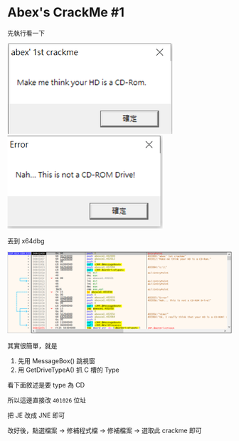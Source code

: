 Abex's CrackMe #1
===

先執行看一下

![image](../img/abex1_1.PNG)
![image](../img/abex1_2.PNG)

丟到 x64dbg

![image](../img/abex1_3.PNG)

其實很簡單，就是
1. 先用 MessageBox() 跳視窗
2. 用 GetDriveTypeA() 抓 C 槽的 Type

看下面敘述是要 type 為 CD

所以這邊直接改 `401026` 位址

把 JE 改成 JNE 即可

改好後，點選檔案 -> 修補程式檔 -> 修補檔案 -> 選取此 crackme 即可